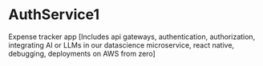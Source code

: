 # AuthService1
 Expense tracker app [Includes api gateways, authentication, authorization, integrating AI or LLMs in our datascience microservice, react native, debugging, deployments on AWS from zero]
